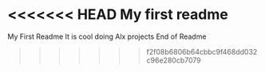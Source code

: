 <<<<<<< HEAD
My first readme
=======
My First Readme
It is cool doing Alx projects 
End of Readme
>>>>>>> f2f08b6806b64cbbc9f468dd032c96e280cb7079
